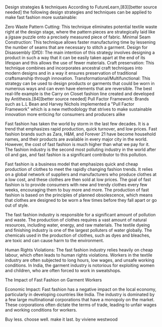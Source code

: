Design strategies & techniques
According to FutureLearn,[83][better source needed] the following design strategies and techniques can be applied to make fast fashion more sustainable:

Zero Waste Pattern Cutting: This technique eliminates potential textile waste right at the design stage, where the pattern pieces are strategically laid like a jigsaw puzzle onto a precisely measured piece of fabric.
Minimal Seam Construction: This technique allows faster manufacturing time by lessening the number of seams that are necessary to stitch a garment.
Design for Disassembly (DfD): The main intention of this strategy involves designing a product in such a way that it can be easily taken apart at the end of its lifespan and this allows the use of fewer materials.
Craft preservation: This technique combines and incorporates ancestral craft techniques into modern designs and in a way it ensures preservation of traditional craftsmanship through innovation.
Transformational/Multifunctional: This strategy can be used to design products or garments that could be worn in numerous ways and can even have elements that are reversible. The best real-life example is the Carry on Closet fashion line created and developed by Antithesis.[84][better source needed]
Pull Factor Framework: Brands such as L.L Bean and Harvey Nichols implemented a "Pull Factor Framework" which is a new methodology that strives to make sustainable innovation more enticing for consumers and producers alike


Fast fashion has taken the world by storm in the last few decades. It is a trend that emphasizes rapid production, quick turnover, and low prices. Fast fashion brands such as Zara, H&M, and Forever 21 have become household names, and their products are available in every major city in the world. However, the cost of fast fashion is much higher than what we pay for it. The fashion industry is the second most polluting industry in the world after oil and gas, and fast fashion is a significant contributor to this pollution.

Fast fashion is a business model that emphasizes quick and cheap production of clothes to meet the rapidly changing fashion trends. It relies on a global network of suppliers and manufacturers who produce clothes at a low cost, and these clothes are then sold at low prices. The goal of fast fashion is to provide consumers with new and trendy clothes every few weeks, encouraging them to buy more and more. The production of fast fashion is based on the principles of planned obsolescence, which means that clothes are designed to be worn a few times before they fall apart or go out of style.

The fast fashion industry is responsible for a significant amount of pollution and waste. The production of clothes requires a vast amount of natural resources, including water, energy, and raw materials. The textile dyeing and finishing industry is one of the largest polluters of water globally. The chemicals used in the production of clothes, such as dyes and bleaches, are toxic and can cause harm to the environment.

Human Rights Violations: The fast fashion industry relies heavily on cheap labour, which often leads to human rights violations. Workers in the textile industry are often subjected to long hours, low wages, and unsafe working conditions. In India, the garment industry is notorious for exploiting women and children, who are often forced to work in sweatshops.

The Impact of Fast Fashion on Garment Workers

Economic Impact: Fast fashion has a negative impact on the local economy, particularly in developing countries like India. The industry is dominated by a few large multinational corporations that have a monopoly on the market. These corporations often dictate the terms of trade, leading to unfair wages and working conditions for workers.

 Buy less. choose well. make it last. by viviene westwood
